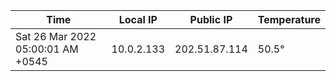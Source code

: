 | Time     | Local IP | Public IP | Temperature |
| ----------- | ----------- | ----------- | ----------- |
| Sat 26 Mar 2022 05:00:01 AM +0545      | 10.0.2.133     | 202.51.87.114  | 50.5° |
